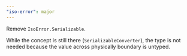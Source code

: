```yaml
---
"iso-error": major
---
```


Remove `IsoError.Serializable`.

While the concept is still there (`SerializableConverter`),
the type is not needed because the value across physically boundary is untyped.
